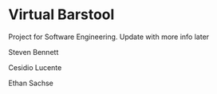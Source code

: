 # Virtual Barstool
Project for Software Engineering. Update with more info later

Steven Bennett

Cesidio Lucente

Ethan Sachse
